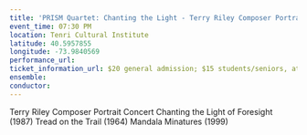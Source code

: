 ```yaml
---
title: 'PRISM Quartet: Chanting the Light - Terry Riley Composer Portrait'
event_time: 07:30 PM
location: Tenri Cultural Institute
latitude: 40.5957855
longitude: -73.9840569
performance_url: 
ticket_information_url: $20 general admission; $15 students/seniors, at door only (no reservations required)
ensemble: 
conductor: 
---
```

Terry Riley Composer Portrait Concert
Chanting the Light of Foresight (1987)
Tread on the Trail (1964)
Mandala Minatures (1999)
